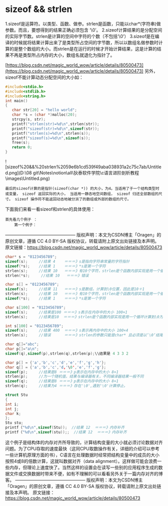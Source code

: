 # sizeof && strlen

1.sizeof是运算符。以类型、函数、做参。strlen是函数，只能以char*(字符串)做参数。而且，要想得到的结果正确必须包含 ‘\0’。
2.sizeof计算结果的是分配空间的实际字节数。strlen是计算的空间中字符的个数（不包括‘\0’）
3.sizeof是在编译的时候就将结果计算出来了是类型所占空间的字节数，所以以数组名做参数时计算的是整个数组的大小。而strlen是在运行的时候才开始计算结果，这是计算的结果不再是类型所占内存的大小，数组名就退化为指针了。

[https://blog.csdn.net/magic_world_wow/article/details/80500473](https://blog.csdn.net/magic_world_wow/article/details/80500473)
另外，sizeof不能计算动态分配空间的大小如：

```c
#include<stdio.h>
#include<stdlib.h>
#include<string.h>
int main()
{
   char str[20] = "hello world";
   char *s = (char *)malloc(20);
   strcpy(s, str);
   printf("strlen(str)=%d\n",strlen(str));
   printf("sizeof(str)=%d\n",sizeof(str));
   printf("strlen(s)=%d\n",strlen(s));
   printf("sizeof(s)=%d\n",sizeof(s));
   free(s);
   return 0;
}
```

![sizeof%20&&%20strlen%2059e6b1cd539f49aba038931a2c75c7ab/Untitled.png](D:\08 git\Notes\notion\all\狄泰软件学院\c语言进阶剖析教程\images\Untitled.png)

    最后的sizeof计算的是指针(sizeof(char *)) 的大小，为4。当适用了于一个结构类型时或变量， sizeof 返回实际的大小， 当适用一静态地空间数组， sizeof 归还全部数组的尺寸。 sizeof 操作符不能返回动态地被分派了的数组或外部的数组的尺寸。

下面我们来看一看sizeof和strlen的具体使用：

    首先看几个例子 ：
        第一个例子：
————————————————
版权声明：本文为CSDN博主「Oragen」的原创文章，遵循 CC 4.0 BY-SA 版权协议，转载请附上原文出处链接及本声明。
原文链接：https://blog.csdn.net/magic_world_wow/article/details/80500473

```c
char* s = "0123456789";
sizeof(s);     //结果 4    ＝＝＝》s是指向字符串常量的字符指针
sizeof(*s);    //结果 1    ＝＝＝》*s是第一个字符
strlen(s);     //结果 10   ＝＝＝》有10个字符，strlen是个函数内部实现是用一个循环计算到\0为止之前
strlen(*s);     //结果 10   ＝＝＝》错误

char s[] = "0123456789";
sizeof(s);     //结果 11   ＝＝＝》s是数组，计算到\0位置，因此是10＋1
strlen(s);     //结果 10   ＝＝＝》有10个字符，strlen是个函数内部实现是用一个循环计算到\0为止之前
sizeof(*s);    //结果 1    ＝＝＝》*s是第一个字符

char s[100] = "0123456789";
sizeof(s);     //结果是100 ＝＝＝》s表示在内存中的大小 100×1
strlen(s);     //结果是10  ＝＝＝》strlen是个函数内部实现是用一个循环计算到\0为止之前

int s[100] = "0123456789";
sizeof(s);     //结果 400  ＝＝＝》s表示再内存中的大小 100×4
strlen(s);     //错误      ＝＝＝》strlen的参数只能是char* 且必须是以‘\0‘结尾的

char q[]="abc";
char p[]="a\n";
sizeof(q),sizeof(p),strlen(q),strlen(p);\\结果是 4 3 3 2

char p[] = {'a','b','c','d','e','f','g','h'};
char q[] = {'a','b','c','d,'\0','e','f','g'};
sizeof(p);     //结果是8 ＝＝＝》p表示在内存中的大小 8×1
strlen(p);     //为一个随机值，结果与编译器有关，不同编译器结果一般不同
sizeof(q);     //结果是8 ＝＝＝》p表示在内存中的大小 8×1
strlen(q);     //结果为4 ＝＝＝》存在'\0',遇到'\0'计算停止。
```

```c
struct Stu
{
int i;
int j;
char k;
};
Stu stu;
printf（"%d\n",sizeof(Stu));  //结果 12  ＝＝＝》内存补齐
printf（"%d\n",sizeof(stu));;  //结果 12  ＝＝＝》内存补齐
```

这个例子是结构体的内存对齐所导致的，计算结构变量的大小就必须讨论数据对齐问题。为了CPU存取的速度最快（这同CPU取数操作有关，详细的介绍可以参考一些计算机原理方面的书），C语言在处理数据时经常把结构变量中的成员的大小按照4或8的倍数计算，这就叫数据对齐（data alignment）。这样做可能会浪费一些内存，但理论上速度快了。当然这样的设置会在读写一些别的应用程序生成的数据文件或交换数据时带来不便，如有不理解的可以看看另外关于一篇内存对齐的博客。
————————————————
版权声明：本文为CSDN博主「Oragen」的原创文章，遵循 CC 4.0 BY-SA 版权协议，转载请附上原文出处链接及本声明。
原文链接：https://blog.csdn.net/magic_world_wow/article/details/80500473